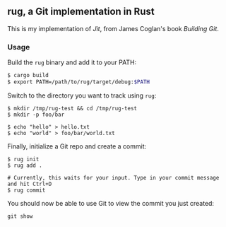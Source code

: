 ## rug, a Git implementation in Rust

This is my implementation of *Jit*, from James Coglan's book *Building
Git*.


### Usage

Build the `rug` binary and add it to your PATH:

```sh
$ cargo build
$ export PATH=/path/to/rug/target/debug:$PATH
```

Switch to the directory you want to track using `rug`:

```
$ mkdir /tmp/rug-test && cd /tmp/rug-test
$ mkdir -p foo/bar

$ echo "hello" > hello.txt
$ echo "world" > foo/bar/world.txt
```

Finally, initialize a Git repo and create a commit:

```
$ rug init
$ rug add .

# Currently, this waits for your input. Type in your commit message
and hit Ctrl+D
$ rug commit
```

You should now be able to use Git to view the commit you just created:

```
git show
```
